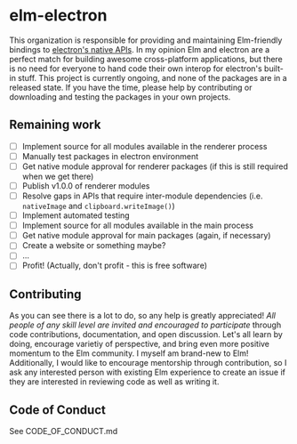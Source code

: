 # elm-electron

This organization is responsible for providing and maintaining Elm-friendly bindings to [electron's native APIs](https://github.com/atom/electron/tree/master/docs#api-references). In my opinion Elm and electron are a perfect match for building awesome cross-platform applications, but there is no need for everyone to hand code their own interop for electron's built-in stuff. This project is currently ongoing, and none of the packages are in a released state. If you have the time, please help by contributing or downloading and testing the packages in your own projects.

## Remaining work
- [ ] Implement source for all modules available in the renderer process
- [ ] Manually test packages in electron environment
- [ ] Get native module approval for renderer packages (if this is still required when we get there)
- [ ] Publish v1.0.0 of renderer modules
- [ ] Resolve gaps in APIs that require inter-module dependencies (i.e. `nativeImage` and `clipboard.writeImage()`)
- [ ] Implement automated testing
- [ ] Implement source for all modules available in the main process
- [ ] Get native module approval for main packages (again, if necessary)
- [ ] Create a website or something maybe?
- [ ] ...
- [ ] Profit! (Actually, don't profit - this is free software)

## Contributing

As you can see there is a lot to do, so any help is greatly appreciated! *All people of any skill level are invited and encouraged to participate* through code contributions, documentation, and open discussion. Let's all learn by doing, encourage varietiy of perspective, and bring even more positive momentum to the Elm community. I myself am brand-new to Elm! Additionally, I would like to encourage mentorship through contribution, so I ask any interested person with existing Elm experience to create an issue if they are interested in reviewing code as well as writing it.

## Code of Conduct

See CODE_OF_CONDUCT.md
